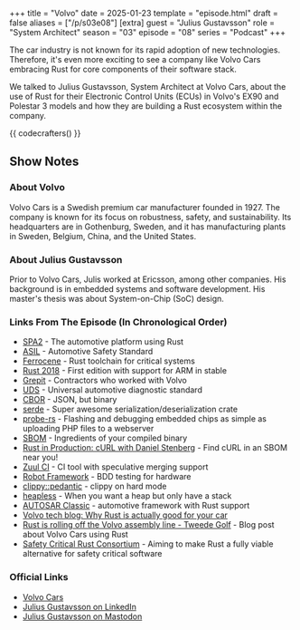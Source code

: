 +++
title = "Volvo"
date = 2025-01-23
template = "episode.html"
draft = false
aliases = ["/p/s03e08"]
[extra]
guest = "Julius Gustavsson"
role = "System Architect"
season = "03"
episode = "08"
series = "Podcast"
+++

<div><script id="letscast-player-5d620579" src="https://letscast.fm/podcasts/rust-in-production-82281512/episodes/volvo-with-julius-gustavsson/player.js?size=s"></script></div>

The car industry is not known for its rapid adoption of new technologies.
Therefore, it's even more exciting to see a company like Volvo Cars embracing Rust for core components of their software stack.

<!-- more -->

We talked to Julius Gustavsson, System Architect at Volvo Cars, about the use of Rust for their Electronic Control Units (ECUs) in Volvo's EX90 and Polestar 3 models and how they are building a Rust ecosystem within the company.

{{ codecrafters() }}

## Show Notes

### About Volvo

Volvo Cars is a Swedish premium car manufacturer founded in 1927.
The company is known for its focus on robustness, safety, and sustainability.
Its headquarters are in Gothenburg, Sweden, and it has manufacturing plants in Sweden, Belgium, China, and the United States.

### About Julius Gustavsson 

Prior to Volvo Cars, Julis worked at Ericsson, among other companies.
His background is in embedded systems and software development.
His master's thesis was about System-on-Chip (SoC) design.

### Links From The Episode (In Chronological Order)

- [SPA2](https://en.wikipedia.org/wiki/Volvo_Scalable_Product_Architecture_platform) - The automotive platform using Rust
- [ASIL](https://en.wikipedia.org/wiki/Automotive_Safety_Integrity_Level) - Automotive Safety Standard
- [Ferrocene](https://ferrocene.dev/en/) - Rust toolchain for critical systems
- [Rust 2018](https://blog.rust-lang.org/2018/12/06/Rust-1.31-and-rust-2018.html#domain-working-groups) - First edition with support for ARM in stable
- [Grepit](https://www.grepit.se/) - Contractors who worked with Volvo
- [UDS](https://en.wikipedia.org/wiki/Unified_Diagnostic_Services) - Universal automotive diagnostic standard
- [CBOR](https://en.wikipedia.org/wiki/CBOR) - JSON, but binary
- [serde](https://serde.rs/) - Super awesome serialization/deserialization crate
- [probe-rs](https://probe.rs/) - Flashing and debugging embedded chips as simple as uploading PHP files to a webserver
- [SBOM](https://en.wikipedia.org/wiki/Software_supply_chain) - Ingredients of your compiled binary
- [Rust in Production: cURL with Daniel Stenberg](https://corrode.dev/podcast/s02e01-curl/) - Find cURL in an SBOM near you!
- [Zuul CI](https://zuul-ci.org/) - CI tool with speculative merging support
- [Robot Framework](https://robotframework.org/) - BDD testing for hardware
- [clippy::pedantic](https://doc.rust-lang.org/stable/clippy/usage.html#even-more-lints) - clippy on hard mode
- [heapless](https://github.com/rust-embedded/heapless) - When you want a heap but only have a stack
- [AUTOSAR Classic](https://www.autosar.org/standards/classic-platform/) - automotive framework with Rust support
- [Volvo tech blog: Why Rust is actually good for your car](https://medium.com/volvo-cars-engineering/why-volvo-thinks-you-should-have-rust-in-your-car-4320bd639e09)
- [Rust is rolling off the Volvo assembly line - Tweede Golf](https://tweedegolf.nl/en/blog/137/rust-is-rolling-off-the-volvo-assembly-line) - Blog post about Volvo Cars using Rust
- [Safety Critical Rust Consortium](https://github.com/rustfoundation/safety-critical-rust-consortium?tab=readme-ov-file) - Aiming to make Rust a fully viable alternative for safety critical software

### Official Links

- [Volvo Cars](https://www.volvocars.com)
- [Julius Gustavsson on LinkedIn](https://www.linkedin.com/in/julius-gustavsson)
- [Julius Gustavsson on Mastodon](https://hachyderm.io/@jgust)
